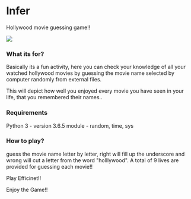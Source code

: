 # Infer

Hollywood movie guessing game!!

![](https://i.ytimg.com/vi/1aZZKXbzEZk/hqdefault.jpg)

### What its for?

Basically its a fun activity, here you can check your knowledge of all your watched hollywood movies by guessing the movie name selected by computer randomly from external files.

This will depict how well you enjoyed every movie you have seen in your life, that you remembered their names..

### Requirements

Python 3 - version 3.6.5 
module - random, time, sys

### How to play?

guess the movie name letter by letter, right will fill up the underscore and wrong will cut a letter from the word "holllywood".
A total of 9 lives are provided for guessing each movie!!


Play Efficinet!!

Enjoy the Game!!

